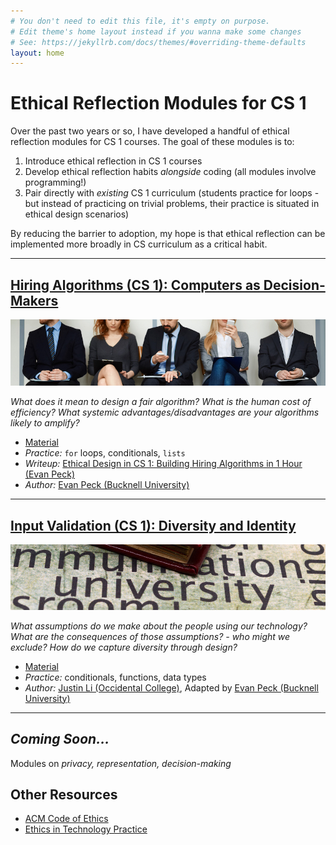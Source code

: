 ```yaml
---
# You don't need to edit this file, it's empty on purpose.
# Edit theme's home layout instead if you wanna make some changes
# See: https://jekyllrb.com/docs/themes/#overriding-theme-defaults
layout: home
---
```


# Ethical Reflection Modules for CS 1

Over the past two years or so, I have developed a handful of ethical reflection modules for CS 1 courses. The goal of these modules is to:
1. Introduce ethical reflection in CS 1 courses
2. Develop ethical reflection habits _alongside_ coding (all modules involve programming!)
3. Pair directly with _existing_ CS 1 curriculum (students practice for loops - but instead of practicing on trivial problems, their practice is situated in ethical design scenarios)

By reducing the barrier to adoption, my hope is that ethical reflection can be implemented more broadly in CS curriculum as a critical habit.

--------------------
## [Hiring Algorithms (CS 1): Computers as Decision-Makers](modules/hiring)

![ethical hiring](img/hiring.jpg)

_What does it mean to design a fair algorithm? What is the human cost of efficiency? What systemic advantages/disadvantages are your algorithms likely to amplify?_
- [Material](modules/hiring)
- *Practice:* `for` loops, conditionals, `lists`
- *Writeup:* [Ethical Design in CS 1: Building Hiring Algorithms in 1 Hour (Evan Peck)](https://medium.com/bucknell-hci/ethical-design-in-cs-1-building-hiring-algorithms-in-1-hour-41d8c913859f)
- *Author:* [Evan Peck (Bucknell University)](http://www.eg.bucknell.edu/~emp017/)

--------------------
## [Input Validation (CS 1): Diversity and Identity](modules/input)
![university](img/university.jpg)

_What assumptions do we make about the people using our technology? What are the consequences of those assumptions? - who might we exclude? How do we capture diversity through design?_
- [Material](modules/input)
- *Practice:* conditionals, functions, data types
- *Author:* [Justin Li (Occidental College)](https://justinnhli.com/), Adapted by [Evan Peck (Bucknell University)](http://www.eg.bucknell.edu/~emp017/)

-------------------

<!-- ## [Ethical Engine 1 (CS1/2): Representation](modules/ethicalengine1)
![university](img/people.jpg)
_How should we represent people in code? What are the implications of the representations we choose? How does our code reflect our values?_


- [Material](modules/ethicalengine1) _SOON..._ -->




## _Coming Soon..._
Modules on _privacy, representation, decision-making_




## Other Resources
- [ACM Code of Ethics](https://www.acm.org/code-of-ethics)
- [Ethics in Technology Practice](https://www.scu.edu/ethics-in-technology-practice/)

<!-- ### Ethical Engine
- *Materials:* [Github repository](https://github.com/evanpeck/ethical_engine)
- *Practice:* Object-Oriented Programming and Design
- *Scenario:* [MIT's Moral Machine](http://moralmachine.mit.edu/) - the trolley problem resituated in the context of autonomous vehicles.
- *Ethical Questions:*
  - How do we represent people in OOP? What are the implications of representing physical features (like body weight) in code?
  - How do we write code that is forced to assign value to people (in this case, decide who the car kills and who it saves)? What is an 'ethical' design here?
  - How can we probe and audit existing code to understand its biases?
- *Write ups:*
  - Evan Peck (Bucknell University): [The Ethical Engine: Integrating Ethical Design into Intro Computer Science](https://medium.com/bucknell-hci/ethical-design-in-cs-1-building-hiring-algorithms-in-1-hour-41d8c913859f)
  - Justin Li (Occidental University): [Write Up the Ethical Engine Lab](https://howtostartacsdept.wordpress.com/2018/01/13/step-86-write-up-the-ethical-engine-lab/)

_... more coming soon..._  -->

<!--
### Ethical Hiring
- [Ethical Design in CS 1: Building Hiring Algorithms in 1 Hour](https://medium.com/bucknell-hci/ethical-design-in-cs-1-building-hiring-algorithms-in-1-hour-41d8c913859f) -->
